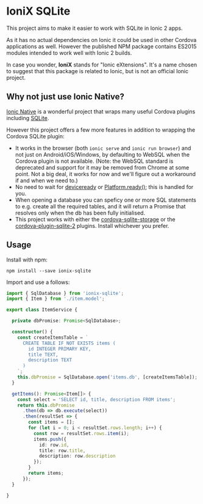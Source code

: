 # IoniX SQLite

This project aims to make it easier to work with SQLite in Ionic 2 apps.

As it has no actual dependencies on Ionic it could be used in other Cordova applications as well. However the published NPM package contains ES2015 modules intended to work well with Ionic 2 builds.

In case you wonder, **IoniX** stands for "Ionic eXtensions". It's a name chosen to suggest that this package is related to Ionic, but is not an official Ionic project.

## Why not just use Ionic Native?

[Ionic Native](https://ionicframework.com/docs/v2/native/) is a wonderful project that wraps many useful Cordova plugins including [SQLite](https://ionicframework.com/docs/v2/native/sqlite/).

However this project offers a few more features in addition to wrapping the Cordova SQLite plugin:

* It works in the browser (both `ionic serve` and `ionic run browser`) and not just on Android/iOS/Windows, by defaulting to WebSQL when the Cordova plugin is not available. (Note: the WebSQL standard is deprecated and support for it may be removed from Chrome at some point. Not a big deal, it works for now and we'll figure out a workaround if and when we need to.)
* No need to wait for [deviceready](http://cordova.apache.org/docs/en/6.x/cordova/events/events.html#deviceready) or [Platform.ready()](http://ionicframework.com/docs/v2/api/platform/Platform/#ready); this is handled for you.
* When opening a database you can speficy one or more SQL statements to e.g. create all the required tables, and it will return a Promise that resolves only when the db has been fully initialised.
* This project works with either the [cordova-sqlite-storage](https://github.com/litehelpers/Cordova-sqlite-storage) or the [cordova-plugin-sqlite-2](https://github.com/nolanlawson/cordova-plugin-sqlite-2) plugins. Install whichever you prefer.

## Usage

Install with npm:

```
npm install --save ionix-sqlite
```

Import and use a follows:

```TypeScript
import { SqlDatabase } from 'ionix-sqlite';
import { Item } from './item.model';

export class ItemService {

  private dbPromise: Promise<SqlDatabase>;

  constructor() {
    const createItemsTable = `
      CREATE TABLE IF NOT EXISTS items (
        id INTEGER PRIMARY KEY,
        title TEXT,
        description TEXT
      )
    `;
    this.dbPromise = SqlDatabase.open('items.db', [createItemsTable]);
  }

  getItems(): Promise<Item[]> {
    const select = 'SELECT id, title, description FROM items';
    return this.dbPromise
      .then(db => db.execute(select))
      .then(resultSet => {
        const items = [];
        for (let i = 0; i < resultSet.rows.length; i++) {
          const row = resultSet.rows.item(i);
          items.push({
            id: row.id,
            title: row.title,
            description: row.description
          });
        }
        return items;
      });
  }

}
```
